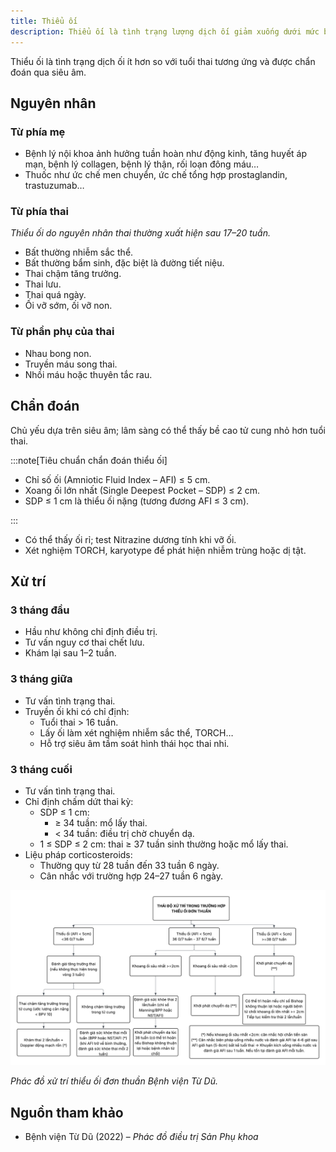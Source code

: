 ```yaml
---
title: Thiểu ối
description: Thiểu ối là tình trạng lượng dịch ối giảm xuống dưới mức bình thường theo tuổi thai, có thể gây nguy cơ tiềm ẩn cho thai nhi và mẹ. Chẩn đoán chủ yếu qua siêu âm và cần xử trí kịp thời để giảm biến chứng.
---
```


Thiểu ối là tình trạng dịch ối ít hơn so với tuổi thai tương ứng và được chẩn đoán qua siêu âm.

## Nguyên nhân

### Từ phía mẹ

- Bệnh lý nội khoa ảnh hưởng tuần hoàn như động kinh, tăng huyết áp mạn, bệnh lý collagen, bệnh lý thận, rối loạn đông máu…
- Thuốc như ức chế men chuyển, ức chế tổng hợp prostaglandin, trastuzumab…

### Từ phía thai

_Thiểu ối do nguyên nhân thai thường xuất hiện sau 17–20 tuần._

- Bất thường nhiễm sắc thể.
- Bất thường bẩm sinh, đặc biệt là đường tiết niệu.
- Thai chậm tăng trưởng.
- Thai lưu.
- Thai quá ngày.
- Ối vỡ sớm, ối vỡ non.

### Từ phần phụ của thai

- Nhau bong non.
- Truyền máu song thai.
- Nhồi máu hoặc thuyên tắc rau.

## Chẩn đoán

Chủ yếu dựa trên siêu âm; lâm sàng có thể thấy bề cao tử cung nhỏ hơn tuổi thai.

:::note[Tiêu chuẩn chẩn đoán thiểu ối]

- Chỉ số ối (Amniotic Fluid Index – AFI) ≤ 5 cm.
- Xoang ối lớn nhất (Single Deepest Pocket – SDP) ≤ 2 cm.
- SDP ≤ 1 cm là thiểu ối nặng (tương đương AFI ≤ 3 cm).

:::

- Có thể thấy ối rỉ; test Nitrazine dương tính khi vỡ ối.
- Xét nghiệm TORCH, karyotype để phát hiện nhiễm trùng hoặc dị tật.

## Xử trí

### 3 tháng đầu

- Hầu như không chỉ định điều trị.
- Tư vấn nguy cơ thai chết lưu.
- Khám lại sau 1–2 tuần.

### 3 tháng giữa

- Tư vấn tình trạng thai.
- Truyền ối khi có chỉ định:
  - Tuổi thai > 16 tuần.
  - Lấy ối làm xét nghiệm nhiễm sắc thể, TORCH…
  - Hỗ trợ siêu âm tầm soát hình thái học thai nhi.

### 3 tháng cuối

- Tư vấn tình trạng thai.
- Chỉ định chấm dứt thai kỳ:
  - SDP ≤ 1 cm:
    - ≥ 34 tuần: mổ lấy thai.
    - < 34 tuần: điều trị chờ chuyển dạ.
  - 1 ≤ SDP ≤ 2 cm: thai ≥ 37 tuần sinh thường hoặc mổ lấy thai.
- Liệu pháp corticosteroids:
  - Thường quy từ 28 tuần đến 33 tuần 6 ngày.
  - Cân nhắc với trường hợp 24–27 tuần 6 ngày.

![Phác đồ xử trí thiểu ối đơn thuần Bệnh viện Từ Dũ](../../../../assets/san-khoa/thieu-oi/phac-do-xu-tri-thieu-oi-don-thuan.png)

_Phác đồ xử trí thiểu ối đơn thuần Bệnh viện Từ Dũ._

## Nguồn tham khảo

- Bệnh viện Từ Dũ (2022) – _Phác đồ điều trị Sản Phụ khoa_
